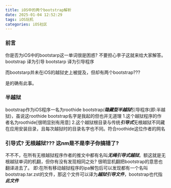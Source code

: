 ```yaml
---
title: iOS中的两个bootstrap解析
date: 2025-01-04 12:52:29
tags: iOS玩机
categories: iOS社区
---
```


### 前言

你是否为iOS中的bootstarp这一单词很是困惑? 
不要担心李子这就来给大家解答。
bootstrap 译为引导
bootstarp 译为引导程序

而bootstarp并未在iOS的越狱史上被提及，但却有两个bootstrap???

是的确有此事。

### 半越狱

bootstrap作为iOS程序一名为roothide bootstrap/***隐藏型半越狱***引导程序(即:半越狱)，虽说这roothide bootstrap名字是我起的但也并无道理
1.这个越狱程序的作者名为roothide[很明显别有用意]
2.这个越狱根目录与传统***引导式***无根越狱不同藏在应用安装目录，且每次越狱时的目录名字也不同。符合roothide这位作者的网名

### 引导式? 无根越狱??? 这nm是不是李子你搞错了?

不不不，在所有无根越狱程序作者的推文中都有名叫***无绳引导式越狱***。额这就是无根越狱单词的机翻，但你有没有发现相同之处? 很明显机翻把bootstrap的意思也翻译进去了。
即:在所有移动越狱程序的ipa解包后可以发现都有一个名叫bootstrap.tar.zst的文件，那这个文件可以译为***越狱引导文件***，bootstrap也代指***此文件***
